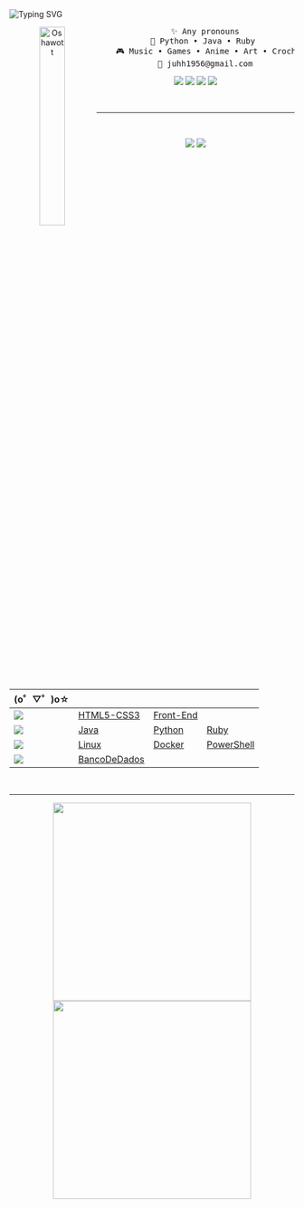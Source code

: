 <img align="center" src="https://readme-typing-svg.demolab.com?font=Inconsolata&weight=500&size=50&duration=4000&pause=300&color=fefae0&center=true&vCenter=true&multiline=true&repeat=false&random=false&width=1300&height=140&lines=Hi+%3A)+;I'm+Haku%2C+a+tech+student+%E2%98%86" alt="Typing SVG" />

<br>

<div align="center">
<img align="left" width="30%" src="https://i.pinimg.com/originals/d9/4e/41/d94e419561194c4c65b6e4f3cad965ff.gif" alt="Oshawott">

<pre>
    ✨ Any pronouns
    📖 Python • Java • Ruby 
    🎮 Music • Games • Anime • Art • Crochet
    🔎 juhh1956@gmail.com
</pre>

[![](https://img.shields.io/badge/Git-black?style=for-the-badge&logo=git&logoColor=red)]()
[![](https://img.shields.io/badge/GitHub-black?style=for-the-badge&logo=Github&logoColor=white)]()
[![](https://img.shields.io/badge/Python-black?style=for-the-badge&logo=Python)]()
[![](https://img.shields.io/badge/Ruby-black?style=for-the-badge&logo=Ruby&logoColor=red)]()

</div>

<br>

<hr>
<br>

<div align="center">

[![](https://img.shields.io/badge/Marry-black?style=for-the-badge&logo=ruby&logoColor=red)](https://github.com/HakuGarcia/marry.git)
[![](https://img.shields.io/badge/s2-black?style=for-the-badge&logo=vbscript&logoColor=red)](https://github.com/HakuGarcia/S2.git)

</div>

<div align="center" style="margin-right: 40px">
    <table>
        <thead>
            <tr align="left">
                <th>(o゜▽゜)o☆</th>
                <th></th>
                <th></th>
                <th></th>
            </tr>
        </thead>
    <tbody align="left">
        <tr>
            <td>
                <img src="https://img.shields.io/badge/FrontEnd-black?style=for-the-badge"/>
            </td>
            <td>
                <a href="https://github.com/HakuGarcia/HTML5-CSS3.git">HTML5-CSS3</a>
            </td>
            <td>
                <a href="https://github.com/HakuGarcia/Front-End.git">Front-End</a>
            </td>  
            <td></td>
        </tr>
        <tr>
            <td>
                <img src="https://img.shields.io/badge/BackEnd-black?style=for-the-badge"/>
            </td>
            <td>
                <a href="https://github.com/HakuGarcia/Java.git">Java</a>
            </td>
            <td>
                <a href="https://github.com/HakuGarcia/Python.git">Python</a>
            </td>
            <td>
                <a href="https://github.com/HakuGarcia/Ruby.git">Ruby</a>
            </td>
        </tr>
        <!-- <tr>
            <td>Golang</td>
            <td>
                <a href="https://github.com/HakuAkai/Golang.git">Golang</a>
            </td>  
        </tr> -->
        <tr>
            <td>
                <img src="https://img.shields.io/badge/DevOps-black?style=for-the-badge"/>
            </td>
            <td>
                <a href="https://github.com/HakuGarcia/Linux.git">Linux</a>
            </td>
            <td>
                <a href="https://github.com/HakuGarcia/Docker.git">Docker</a>
            </td> 
            <td>
                <a href="https://github.com/HakuGarcia/PowerShell.git">PowerShell</a>
            </td> 
        </tr>
            <td>
                <img src="https://img.shields.io/badge/DataBase-black?style=for-the-badge"/>
            </td>
            <td>
                <a href="https://github.com/HakuGarcia/BancoDeDados.git">BancoDeDados</a>
            </td>  
            <td></td>
            <td></td>
        </tr>
        </tbody>
        <tfoot></tfoot>
    </table>
</div>
<br>
<hr>
<div align="center">
    <div style="display: inline-block">
        <img width="350" src="https://github-readme-stats.vercel.app/api/top-langs/?username=HakuGarcia&layout=compact&theme=transparent&hide_border=true"/>
        <img width="350" src="https://github-readme-stats.vercel.app/api?username=HakuGarcia&count_private=true&layout=compact&theme=transparent&hide_border=true"/> 
    </div>
</div>
